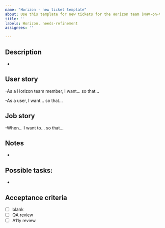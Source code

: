 ```yaml
---
name: "Horizon - new ticket template"
about: Use this template for new tickets for the Horizon team (MHV-on-VAgov).
title: ''
labels: Horizon, needs-refinement
assignees: ''

---
```


## Description
-

## User story

-As a Horizon team member, I want... so that...

-As a user, I want... so that...

## Job story

-When...   I want to... so that...

## Notes
- 

## Possible tasks:
- 

## Acceptance criteria
- [ ] blank
- [ ] QA review
- [ ] A11y review
